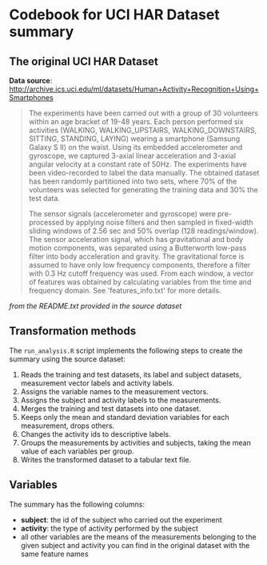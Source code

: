 # Codebook for UCI HAR Dataset summary

## The original UCI HAR Dataset

**Data source**: http://archive.ics.uci.edu/ml/datasets/Human+Activity+Recognition+Using+Smartphones

> The experiments have been carried out with a group of 30 volunteers within an age bracket of 19-48 years. Each person performed six activities (WALKING, WALKING_UPSTAIRS, WALKING_DOWNSTAIRS, SITTING, STANDING, LAYING) wearing a smartphone (Samsung Galaxy S II) on the waist. Using its embedded accelerometer and gyroscope, we captured 3-axial linear acceleration and 3-axial angular velocity at a constant rate of 50Hz. The experiments have been video-recorded to label the data manually. The obtained dataset has been randomly partitioned into two sets, where 70% of the volunteers was selected for generating the training data and 30% the test data. 
>
> The sensor signals (accelerometer and gyroscope) were pre-processed by applying noise filters and then sampled in fixed-width sliding windows of 2.56 sec and 50% overlap (128 readings/window). The sensor acceleration signal, which has gravitational and body motion components, was separated using a Butterworth low-pass filter into body acceleration and gravity. The gravitational force is assumed to have only low frequency components, therefore a filter with 0.3 Hz cutoff frequency was used. From each window, a vector of features was obtained by calculating variables from the time and frequency domain. See 'features_info.txt' for more details.

_from the README.txt provided in the source dataset_

## Transformation methods

The ```run_analysis.R``` script implements the following steps to create the summary using the source dataset:

1. Reads the training and test datasets, its label and subject datasets, measurement vector labels and activity labels.
2. Assigns the variable names to the measurement vectors.
3. Assigns the subject and activity labels to the measurements.
4. Merges the training and test datasets into one dataset.
5. Keeps only the mean and standard deviation variables for each measurement, drops others.
6. Changes the activity ids to descriptive labels.
7. Groups the measurements by activities and subjects, taking the mean value of each variables per group.
8. Writes the transformed dataset to a tabular text file.

## Variables

The summary has the following columns:
- **subject**: the id of the subject who carried out the experiment
- **activity**: the type of activity performed by the subject
- all other variables are the means of the measurements belonging to the given subject and activity you can find in the original dataset with the same feature names